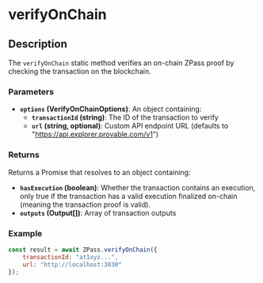# verifyOnChain

## Description

The `verifyOnChain` static method verifies an on-chain ZPass proof by checking the transaction on the blockchain.

### Parameters

* **`options` (VerifyOnChainOptions)**: An object containing:
  * **`transactionId` (string)**: The ID of the transaction to verify
  * **`url` (string, optional)**: Custom API endpoint URL (defaults to "https://api.explorer.provable.com/v1")

### Returns

Returns a Promise that resolves to an object containing:

* **`hasExecution` (boolean)**: Whether the transaction contains an execution, only true if the transaction has a valid execution finalized on-chain (meaning the transaction proof is valid).
* **`outputs` (Output\[])**: Array of transaction outputs

### Example

```javascript
const result = await ZPass.verifyOnChain({
    transactionId: "at1xyz...",
    url: "http://localhost:3030"
});
```
